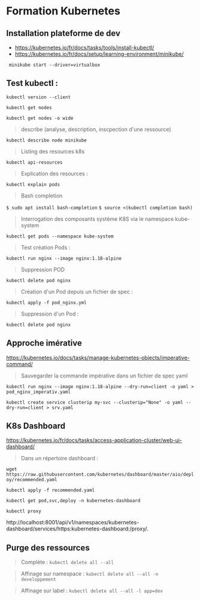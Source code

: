 # Formation Kubernetes

## Installation plateforme de dev
- https://kubernetes.io/fr/docs/tasks/tools/install-kubectl/
- https://kubernetes.io/fr/docs/setup/learning-environment/minikube/

``` minikube start --driver=virtualbox```


## Test kubectl :
```kubectl version --client```

```kubectl get nodes```

```kubectl get nodes -o wide```

> describe (analyse, description, inscpection d'une ressource)

```kubectl describe node minikube```

> Listing des resources k8s

```kubectl api-resources```

> Explication des resources :

```kubectl explain pods```

> Bash completion

```$ sudo apt install bash-completion```
```$ source <(kubectl completion bash)```


> Interrogation des composants système K8S via le namespace kube-system

```kubectl get pods --namespace kube-system```

> Test création Pods :

```kubectl run nginx --image nginx:1.18-alpine```

> Suppression POD

```kubectl delete pod nginx```

> Création d'un Pod depuis un fichier de spec :

```kubectl apply -f pod_nginx.yml```

> Suppression d'un Pod :

```kubectl delete pod nginx```



## Approche imérative

https://kubernetes.io/docs/tasks/manage-kubernetes-objects/imperative-command/

> Sauvegarder la commande impérative dans un fichier de spec yaml

```kubectl run nginx --image nginx:1.18-alpine --dry-run=client -o yaml > pod_nginx_imperativ.yaml```

```kubectl create service clusterip my-svc --clusterip="None" -o yaml --dry-run=client > srv.yaml```



## K8s Dashboard
https://kubernetes.io/fr/docs/tasks/access-application-cluster/web-ui-dashboard/

> Dans un répertoire dashboard :

```wget https://raw.githubusercontent.com/kubernetes/dashboard/master/aio/deploy/recommended.yaml```

```kubectl apply -f recommended.yaml```

```kubectl get pod,svc,deploy -n kubernetes-dashboard```

```kubectl proxy```

http://localhost:8001/api/v1/namespaces/kubernetes-dashboard/services/https:kubernetes-dashboard:/proxy/.


## Purge des ressources

> Complète :
```kubectl delete all --all```

> Affinage sur namespace :
```kubectl delete all --all -n developpement```

> Affinage sur label :
```kubectl delete all --all -l app=dev```